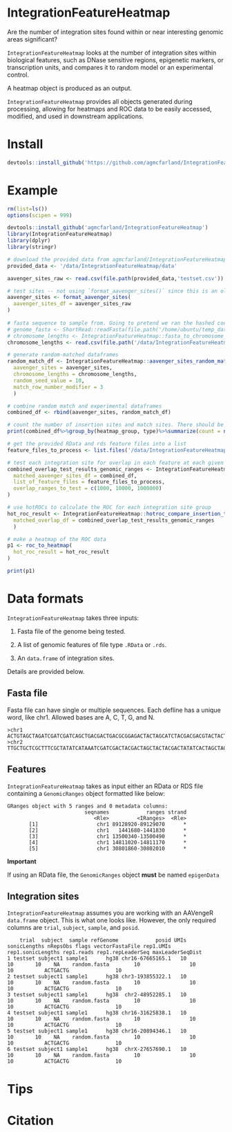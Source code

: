 
# IntegrationFeatureHeatmap

Are the number of integration sites found within or near interesting genomic areas significant? 

`IntegrationFeatureHeatmap` looks at the number of integration sites within biological features, such as DNase sensitive regions, epigenetic markers, or transcription units, and compares it to random model or an experimental control.

A heatmap object is produced as an output.




`IntegrationFeatureHeatmap` provides all objects generated during processing, allowing for heatmaps and ROC data to be easily accessed, modified, and used in downstream applications.


# Install

```r
devtools::install_github('https://github.com/agmcfarland/IntegrationFeatureHeatmap')
```


# Example

```r
rm(list=ls())
options(scipen = 999)

devtools::install_github('agmcfarland/IntegrationFeatureHeatmap')
library(IntegrationFeatureHeatmap)
library(dplyr)
library(stringr)

# download the provided data from agmcfarland/IntegrationFeatureHeatmap/data to a local directory
provided_data <- '/data/IntegrationFeatureHeatmap/data'

aavenger_sites_raw <- read.csv(file.path(provided_data,'testset.csv'))

# test sites -- not using `format_aavenger_sites()` since this is an older AAVengeR output missing a few columns.
aavenger_sites <- format_aavenger_sites(
  aavenger_sites_df = aavenger_sites_raw
)
  
# fasta sequence to sample from. Going to pretend we ran the hashed code below and instead read in a pre-prepared file.
# genome_fasta <- ShortRead::readFasta(file.path('/home/ubuntu/temp_data/data','hg38.fa.gz'))
# chromosome_lengths <- IntegrationFeatureHeatmap::fasta_to_chromosome_lengths(genome_fasta)
chromosome_lengths <- read.csv(file.path('/data/IntegrationFeatureHeatmap/data/testset_chromosome_lengths.csv'))

# generate random-matched dataframes
random_match_df <- IntegrationFeatureHeatmap::aavenger_sites_random_match(
  aavenger_sites = aavenger_sites,
  chromosome_lengths = chromosome_lengths,
  random_seed_value = 10,
  match_row_number_modifier = 3
  )

# combine random match and experimental dataframes
combined_df <- rbind(aavenger_sites, random_match_df)

# count the number of insertion sites and match sites. There should be 3 times more match sites than integration sites
print(combined_df%>%group_by(heatmap_group, type)%>%summarize(count = n ()))

# get the provided RData and rds feature files into a list
feature_files_to_process <- list.files('/data/IntegrationFeatureHeatmap/data', pattern = "\\.(rds|RData)$", full.names = TRUE)

# test each integration site for overlap in each feature at each given overlap 
combined_overlap_test_results_genomic_ranges <- IntegrationFeatureHeatmap::test_for_overlaps(
  matched_aavenger_sites_df = combined_df,
  list_of_feature_files = feature_files_to_process,
  overlap_ranges_to_test = c(1000, 10000, 1000000)
)

# use hotROCs to calculate the ROC for each integration site group
hot_roc_result <- IntegrationFeatureHeatmap::hotroc_compare_insertion_to_match(
  matched_overlap_df = combined_overlap_test_results_genomic_ranges
  )

# make a heatmap of the ROC data
p1 <- roc_to_heatmap(
  hot_roc_result = hot_roc_result
)

print(p1)
```



# Data formats

`IntegrationFeatureHeatmap` takes three inputs:

1. Fasta file of the genome being tested.

2. A list of genomic features of file type `.RData` or `.rds`.

3. An `data.frame` of integration sites.

Details are provided below. 

## Fasta file

Fasta file can have single or multiple sequences. Each defline has a unique word, like chr1. Allowed bases are A, C, T, G, and N.

```
>chr1
ACTGTAGCTAGATCGATCGATCAGCTGACGACTGACGCGGAGACTACTAGCATCTACGACGACGTACTACTACGATCATCAGCTACGACG
>chr2
TTGCTGCTCGCTTTCGCTATATCATAAATCGATCGACTACGACTAGCTACTACGACTATATCACTAGCTAGCTAGTGTAGCTAGCTACAC
```

## Features

`IntegrationFeatureHeatmap` takes as input either an RData or RDS file containing a `GenomicRanges` object formatted like below:

```
GRanges object with 5 ranges and 0 metadata columns:
                         seqnames            ranges strand
                            <Rle>         <IRanges>  <Rle>
       [1]                   chr1 89128920-89129070      *
       [2]                   chr1   1441680-1441830      *
       [3]                   chr1 13500340-13500490      *
       [4]                   chr1 14811020-14811170      *
       [5]                   chr1 30801860-30802010      *
```


**Important**

If using an RData file, the `GenomicRanges` object **must** be named `epigenData`

## Integration sites

`IntegrationFeatureHeatmap` assumes you are working with an AAVengeR `data.frame` object. This is what one looks like. However, the only required columns are `trial`, `subject`, `sample`, and `posid`.

```
    trial  subject  sample refGenome            posid UMIs sonicLengths nRepsObs flags vectorFastaFile rep1.UMIs rep1.sonicLengths rep1.reads rep1.repLeaderSeq maxLeaderSeqDist
1 testset subject1 sample1      hg38 chr16-67665165.1   10           10       10    NA    random.fasta        10                10         10          ACTGACTG               10
2 testset subject1 sample1      hg38 chr3-193855322.1   10           10       10    NA    random.fasta        10                10         10          ACTGACTG               10
3 testset subject1 sample1      hg38  chr2-48952285.1   10           10       10    NA    random.fasta        10                10         10          ACTGACTG               10
4 testset subject1 sample1      hg38 chr16-31625838.1   10           10       10    NA    random.fasta        10                10         10          ACTGACTG               10
5 testset subject1 sample1      hg38 chr16-20894346.1   10           10       10    NA    random.fasta        10                10         10          ACTGACTG               10
6 testset subject1 sample1      hg38  chrX-27657690.1   10           10       10    NA    random.fasta        10                10         10          ACTGACTG               10
```

# Tips






# Citation